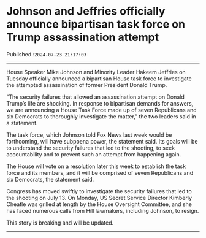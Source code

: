 # Johnson and Jeffries officially announce bipartisan task force on Trump assassination attempt

Published :`2024-07-23 21:17:03`

---

House Speaker Mike Johnson and Minority Leader Hakeem Jeffries on Tuesday officially announced a bipartisan House task force to investigate the attempted assassination of former President Donald Trump.

“The security failures that allowed an assassination attempt on Donald Trump’s life are shocking. In response to bipartisan demands for answers, we are announcing a House Task Force made up of seven Republicans and six Democrats to thoroughly investigate the matter,” the two leaders said in a statement.

The task force, which Johnson told Fox News last week would be forthcoming, will have subpoena power, the statement said. Its goals will be to understand the security failures that led to the shooting, to seek accountability and to prevent such an attempt from happening again.

The House will vote on a resolution later this week to establish the task force and its members, and it will be comprised of seven Republicans and six Democrats, the statement said.

Congress has moved swiftly to investigate the security failures that led to the shooting on July 13. On Monday, US Secret Service Director Kimberly Cheatle was grilled at length by the House Oversight Committee, and she has faced numerous calls from Hill lawmakers, including Johnson, to resign.

This story is breaking and will be updated.

---

